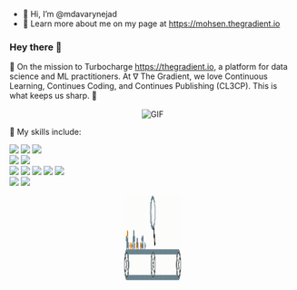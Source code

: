 - 👋 Hi, I’m @mdavarynejad
- 👀 Learn more about me on my page at https://mohsen.thegradient.io

### Hey there 👋

🚀 On the mission to Turbocharge https://thegradient.io, a platform for data science and ML practitioners. At ∇ The Gradient, we love Continuous Learning, Continues Coding, and Continues Publishing (CL3CP). This is what keeps us sharp. 🚀

<p align="center">
<img align="center" alt="GIF" src="https://raw.githubusercontent.com/mdavarynejad/mdavarynejad/main/assets/coding-freak.gif" width="500" height="300" />
</p>


💬 My skills include:
<p>
  <img src="https://img.shields.io/badge/Python-3776AB?style=for-the-badge&logo=python&logoColor=white" />  
  <img src="https://img.shields.io/badge/R-276DC3?style=for-the-badge&logo=r&logoColor=white"/>
  <img src="https://img.shields.io/badge/Java-ED8B00?style=for-the-badge&logo=java&logoColor=white"/><br/>
  <img src="https://img.shields.io/badge/MySQL-005C84?style=for-the-badge&logo=mysql&logoColor=white"/>
  <img src="https://img.shields.io/badge/PostgreSQL-316192?style=for-the-badge&logo=postgresql&logoColor=white"/><br/>
  <img src="https://img.shields.io/badge/Pandas-2C2D72?style=for-the-badge&logo=pandas&logoColor=white"/>
  <img src="https://img.shields.io/badge/Numpy-777BB4?style=for-the-badge&logo=numpy&logoColor=white"/>
  <img src="https://img.shields.io/badge/scikit_learn-F7931E?style=for-the-badge&logo=scikit-learn&logoColor=white"/>
  <img src="https://img.shields.io/badge/scipy-grey?style=for-the-badge&logo=scipy"/>
  <img src="https://img.shields.io/badge/PyTorch-EE4C2C?style=for-the-badge&logo=PyTorch&logoColor=white"/><br/>
  <img src="https://img.shields.io/badge/databricks-777BB4?style=for-the-badge&logo=databricks&logoColor=white"/>
  <img src="https://img.shields.io/badge/mlflow-grey?style=for-the-badge&logo=mlflow"/>
</p>

<p align="center">
<img align="center" alt="GIF" src="https://github.com/mdavarynejad/mdavarynejad/blob/main/anim.gif" width="100" height="150" />
</p>

